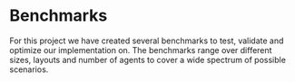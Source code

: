 # Benchmarks

For this project we have created several benchmarks to test, validate and optimize our implementation on.
The benchmarks range over different sizes, layouts and number of agents to cover a wide spectrum of possible scenarios.